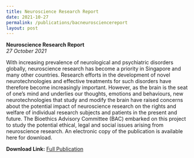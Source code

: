 ```yaml
---
title: Neuroscience Research Report
date: 2021-10-27
permalink: /publications/bacneurosciencereport
layout: post
---
```

**Neuroscience Research Report** <br>
*27 October 2021*

With increasing prevalence of neurological and psychiatric disorders globally, neuroscience research has become a priority in Singapore and many other countries. Research efforts in the development of novel neurotechnologies and effective treatments for such disorders have therefore become increasingly important.
However, as the brain is the seat of one’s mind and underlies our thoughts, emotions and behaviours, new neurotechnologies that study and modify the brain have raised concerns about the potential impact of neuroscience research on the rights and welfare of individual research subjects and patients in the present and future.
The Bioethics Advisory Committee (BAC) embarked on this project to study the potential ethical, legal and social issues arising from neuroscience research.
An electronic copy of the publication is available here for download.

**Download Link:** [Full Publication](https://go.gov.sg/bacneurosciencereport)